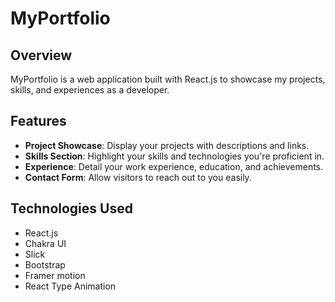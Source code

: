 # MyPortfolio

## Overview
MyPortfolio is a web application built with React.js to showcase my projects, skills, and experiences as a developer.

## Features
- **Project Showcase**: Display your projects with descriptions and links.
- **Skills Section**: Highlight your skills and technologies you're proficient in.
- **Experience**: Detail your work experience, education, and achievements.
- **Contact Form**: Allow visitors to reach out to you easily.

## Technologies Used
- React.js
- Chakra UI
- Slick
- Bootstrap
- Framer motion
- React Type Animation
